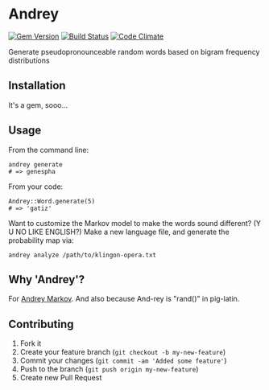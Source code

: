 # Andrey

[![Gem Version](https://badge.fury.io/rb/andrey.png)](http://badge.fury.io/rb/andrey)
[![Build Status](https://travis-ci.org/rubysolo/andrey.png?branch=master)](https://travis-ci.org/rubysolo/andrey)
[![Code Climate](https://codeclimate.com/github/rubysolo/andrey.png)](https://codeclimate.com/github/rubysolo/andrey)

Generate pseudopronounceable random words based on bigram frequency
distributions

## Installation

It's a gem, sooo...

## Usage

From the command line:

    andrey generate
    # => genespha

From your code:

    Andrey::Word.generate(5)
    # => 'gatiz'

Want to customize the Markov model to make the words sound different?  (Y U NO
LIKE ENGLISH?)  Make a new language file, and generate the probability map via:

    andrey analyze /path/to/klingon-opera.txt

## Why 'Andrey'?

For [Andrey Markov](http://en.wikipedia.org/wiki/Andrey_Markov).  And also
because And-rey is "rand()" in pig-latin.

## Contributing

1. Fork it
2. Create your feature branch (`git checkout -b my-new-feature`)
3. Commit your changes (`git commit -am 'Added some feature'`)
4. Push to the branch (`git push origin my-new-feature`)
5. Create new Pull Request
